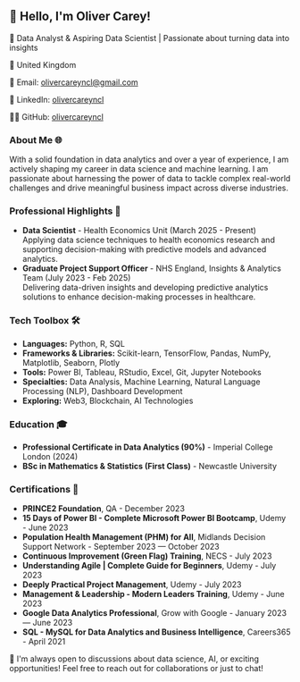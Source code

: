 ## 👋 Hello, I'm Oliver Carey!
🚀 Data Analyst & Aspiring Data Scientist | Passionate about turning data into insights

📍 United Kingdom

📧 Email: olivercareyncl@gmail.com

🔗 LinkedIn: [olivercareyncl](https://linkedin.com/olivercareyncl)

👨‍💻 GitHub: [olivercareyncl](https://github.com/olivercareyncl)

### About Me 🌐
With a solid foundation in data analytics and over a year of experience, I am actively shaping my career in data science and machine learning. I am passionate about harnessing the power of data to tackle complex real-world challenges and drive meaningful business impact across diverse industries.

### Professional Highlights 🌟
- **Data Scientist** - Health Economics Unit (March 2025 - Present)
  Applying data science techniques to health economics research and supporting decision-making with predictive models and advanced analytics.
- **Graduate Project Support Officer** - NHS England, Insights & Analytics Team (July 2023 - Feb 2025)  
  Delivering data-driven insights and developing predictive analytics solutions to enhance decision-making processes in healthcare.

### Tech Toolbox 🛠️
- **Languages:** Python, R, SQL
- **Frameworks & Libraries:** Scikit-learn, TensorFlow, Pandas, NumPy, Matplotlib, Seaborn, Plotly
- **Tools:** Power BI, Tableau, RStudio, Excel, Git, Jupyter Notebooks
- **Specialties:** Data Analysis, Machine Learning, Natural Language Processing (NLP), Dashboard Development
- **Exploring:** Web3, Blockchain, AI Technologies

### Education 🎓
- **Professional Certificate in Data Analytics (90%)** - Imperial College London (2024)
- **BSc in Mathematics & Statistics (First Class)** - Newcastle University 

### Certifications 📜
- **PRINCE2 Foundation**, QA - December 2023
- **15 Days of Power BI - Complete Microsoft Power BI Bootcamp**, Udemy - June 2023
- **Population Health Management (PHM) for All**, Midlands Decision Support Network - September 2023 — October 2023
- **Continuous Improvement (Green Flag) Training**, NECS - July 2023
- **Understanding Agile | Complete Guide for Beginners**, Udemy - July 2023
- **Deeply Practical Project Management**, Udemy - July 2023
- **Management & Leadership - Modern Leaders Training**, Udemy - June 2023
- **Google Data Analytics Professional**, Grow with Google - January 2023 — June 2023
- **SQL - MySQL for Data Analytics and Business Intelligence**, Careers365 - April 2021

🔗 I'm always open to discussions about data science, AI, or exciting opportunities! Feel free to reach out for collaborations or just to chat!

